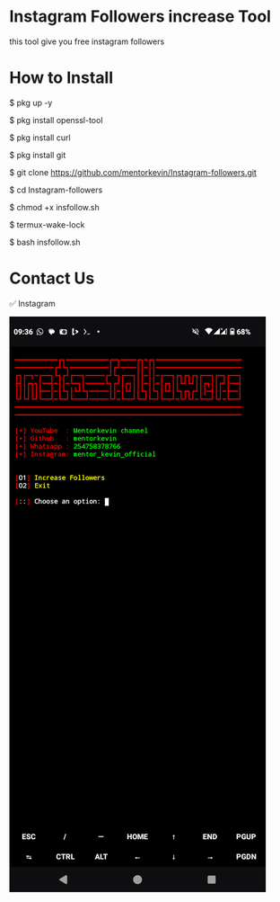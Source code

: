 # Instagram Followers increase Tool

this tool give you free instagram followers

# How to Install

$ pkg up -y

$ pkg install openssl-tool

$ pkg install curl

$ pkg install git

$ git clone https://github.com/mentorkevin/Instagram-followers.git

$ cd Instagram-followers

$ chmod +x insfollow.sh

$ termux-wake-lock

$ bash insfollow.sh



# Contact Us

✅ Instagram

[![IMAGE ALT TEXT HERE](https://github.com/mentorkevin/Instagram-followers/blob/main/image.PNG)](https://www.instagram.com/mentor_kevin_official/)
